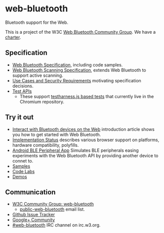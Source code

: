 web-bluetooth
=============

Bluetooth support for the Web.

This is a project of the W3C [Web Bluetooth Community Group](http://www.w3.org/community/web-bluetooth/). We have a [charter](charter.md).

Specification
-------------
* [Web Bluetooth Specification](https://webbluetoothcg.github.io/web-bluetooth/), including code samples.
* [Web Bluetooth Scanning Specification](https://webbluetoothcg.github.io/web-bluetooth/scanning.html), extends Web Bluetooth to support active scanning.
* [Use Cases and Security Requirements](https://webbluetoothcg.github.io/web-bluetooth/use-cases.html) motivating specification decisions.
* [Test APIs](https://webbluetoothcg.github.io/web-bluetooth/tests/)
  * These support [testharness.js based tests](https://code.google.com/p/chromium/codesearch/#chromium/src/third_party/WebKit/LayoutTests/bluetooth/) that currently live in the Chromium repository.

Try it out
----------

* [Interact with Bluetooth devices on the Web](https://developers.google.com/web/updates/2015/07/interact-with-ble-devices-on-the-web) introduction article shows you how to get started with Web Bluetooth.
* [Implementation Status](implementation-status.md) describes various browser support on platforms, hardware compatibility, polyfills.
* [Android BLE Peripheral App](https://github.com/WebBluetoothCG/ble-test-peripheral-android) Simulates BLE peripherals easing experiments with the Web Bluetooth API by providing another device to connet to.
* [Samples](https://googlechrome.github.io/samples/web-bluetooth/index.html)
* [Code Labs](https://github.com/googlecodelabs?query=bluetooth)
* [Demos](https://github.com/WebBluetoothCG/demos)

Communication
-------------

* [W3C Community Group: web-bluetooth](http://www.w3.org/community/web-bluetooth/)
  * [public-web-bluetooth](http://lists.w3.org/Archives/Public/public-web-bluetooth/) email list.
* [Github Issue Tracker](https://github.com/WebBluetoothCG/web-bluetooth/issues)
* [Google+ Community](https://plus.google.com/communities/108953318610326025178)
* [#web-bluetooth](http://irc.w3.org/?channels=web-bluetooth) IRC channel on irc.w3.org.

